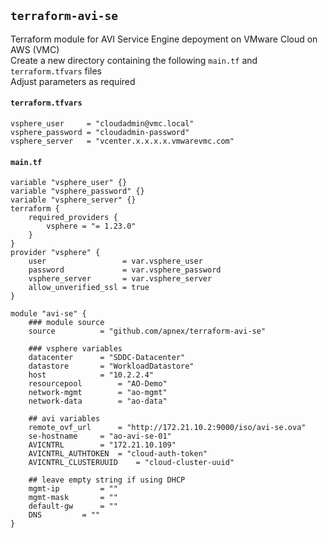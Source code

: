 ## `terraform-avi-se`
Terraform module for AVI Service Engine depoyment on VMware Cloud on AWS (VMC)  
Create a new directory containing the following `main.tf` and `terraform.tfvars` files  
Adjust parameters as required  

#### `terraform.tfvars`
```
vsphere_user     = "cloudadmin@vmc.local"
vsphere_password = "cloudadmin-password"
vsphere_server   = "vcenter.x.x.x.x.vmwarevmc.com"
```

#### `main.tf`
```
variable "vsphere_user" {}
variable "vsphere_password" {}
variable "vsphere_server" {}
terraform {
	required_providers {
		vsphere = "= 1.23.0"
	}
}
provider "vsphere" {
	user                 = var.vsphere_user
	password             = var.vsphere_password
	vsphere_server       = var.vsphere_server
	allow_unverified_ssl = true
}

module "avi-se" {
	### module source
	source			= "github.com/apnex/terraform-avi-se"

	### vsphere variables
	datacenter		= "SDDC-Datacenter"
	datastore		= "WorkloadDatastore"
	host			= "10.2.2.4"
	resourcepool		= "AO-Demo"
	network-mgmt		= "ao-mgmt"
	network-data		= "ao-data"

	## avi variables
	remote_ovf_url		= "http://172.21.10.2:9000/iso/avi-se.ova"
	se-hostname		= "ao-avi-se-01"
	AVICNTRL		= "172.21.10.109"
	AVICNTRL_AUTHTOKEN	= "cloud-auth-token"
	AVICNTRL_CLUSTERUUID	= "cloud-cluster-uuid"

	## leave empty string if using DHCP
	mgmt-ip			= ""
	mgmt-mask		= ""
	default-gw		= ""
	DNS			= ""
}
```
